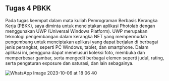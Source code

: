 ## Tugas 4 PBKK

Pada tugas keempat dalam mata kuliah Pemrograman Berbasis Kerangka Kerja (PBKK), saya diminta untuk menciptakan aplikasi Photolab dengan menggunakan UWP (Universal Windows Platform). UWP merupakan teknologi pengembangan dalam kerangka NET yang mempermudah pengembang untuk menciptakan aplikasi yang dapat berjalan di berbagai jenis perangkat, seperti PC Windows, tablet, dan smartphone. Dalam aplikasi ini, pengguna dapat menelusuri koleksi foto, membuka dan memperbesar gambar, serta mengedit berbagai elemen seperti judul, rating, serta pengaturan exposure dan saturasi, dan lain sebagainya.

![WhatsApp Image 2023-10-06 at 18 06 40](https://github.com/herukurniawann/Tugas4UWP/assets/93961310/7f422dce-3cba-48fa-8587-8f7875bf1000)

